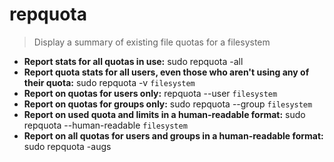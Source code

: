 # repquota
> Display a summary of existing file quotas for a filesystem
- **Report stats for all quotas in use:**
sudo repquota -all
- **Report quota stats for all users, even those who aren't using any of their quota:**
sudo repquota -v `filesystem`
- **Report on quotas for users only:**
repquota --user `filesystem`
- **Report on quotas for groups only:**
sudo repquota --group `filesystem`
- **Report on used quota and limits in a human-readable format:**
sudo repquota --human-readable `filesystem`
- **Report on all quotas for users and groups in a human-readable format:**
sudo repquota -augs
